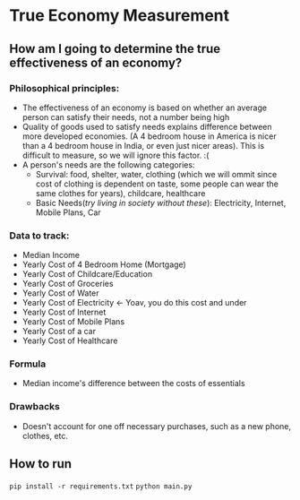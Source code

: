 # True Economy Measurement

## How am I going to determine the true effectiveness of an economy?

### Philosophical principles:
- The effectiveness of an economy is based on whether an average person can satisfy their needs, not a number being high
- Quality of goods used to satisfy needs explains difference between more developed economies. (A 4 bedroom house in America is nicer than a 4 bedroom house in India, or even just nicer areas). This is difficult to measure, so we will ignore this factor. :(
- A person's needs are the following categories:
    - Survival: food, shelter, water, clothing (which we will ommit since cost of clothing is dependent on taste, some people can wear the same clothes for years), childcare, healthcare
    - Basic Needs(*try living in society without these*): Electricity, Internet, Mobile Plans, Car

### Data to track:
- Median Income
- Yearly Cost of 4 Bedroom Home (Mortgage)
- Yearly Cost of Childcare/Education
- Yearly Cost of Groceries
- Yearly Cost of Water
- Yearly Cost of Electricity <- Yoav, you do this cost and under
- Yearly Cost of Internet
- Yearly Cost of Mobile Plans
- Yearly Cost of a car
- Yearly Cost of Healthcare

### Formula
- Median income's difference between the costs of essentials

### Drawbacks
- Doesn't account for one off necessary purchases, such as a new phone, clothes, etc.

## How to run
`pip install -r requirements.txt`
`python main.py`
